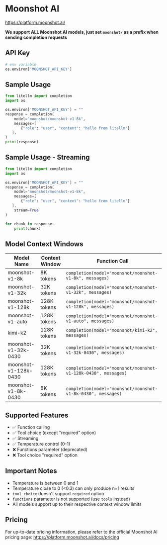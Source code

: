 # Moonshot AI
https://platform.moonshot.ai/

**We support ALL Moonshot AI models, just set `moonshot/` as a prefix when sending completion requests**

## API Key
```python
# env variable
os.environ['MOONSHOT_API_KEY']
```

## Sample Usage
```python
from litellm import completion
import os

os.environ['MOONSHOT_API_KEY'] = ""
response = completion(
    model="moonshot/moonshot-v1-8k", 
    messages=[
       {"role": "user", "content": "hello from litellm"}
   ],
)
print(response)
```

## Sample Usage - Streaming
```python
from litellm import completion
import os

os.environ['MOONSHOT_API_KEY'] = ""
response = completion(
    model="moonshot/moonshot-v1-8k", 
    messages=[
       {"role": "user", "content": "hello from litellm"}
   ],
    stream=True
)

for chunk in response:
    print(chunk)
```

## Model Context Windows

| Model Name | Context Window | Function Call |
|------------|----------------|---------------|
| moonshot-v1-8k | 8K tokens | `completion(model="moonshot/moonshot-v1-8k", messages)` |
| moonshot-v1-32k | 32K tokens | `completion(model="moonshot/moonshot-v1-32k", messages)` |
| moonshot-v1-128k | 128K tokens | `completion(model="moonshot/moonshot-v1-128k", messages)` |
| moonshot-v1-auto | 128K tokens | `completion(model="moonshot/moonshot-v1-auto", messages)` |
| kimi-k2 | 128K tokens | `completion(model="moonshot/kimi-k2", messages)` |
| moonshot-v1-32k-0430 | 32K tokens | `completion(model="moonshot/moonshot-v1-32k-0430", messages)` |
| moonshot-v1-128k-0430 | 128K tokens | `completion(model="moonshot/moonshot-v1-128k-0430", messages)` |
| moonshot-v1-8k-0430 | 8K tokens | `completion(model="moonshot/moonshot-v1-8k-0430", messages)` |

## Supported Features
- ✅ Function calling
- ✅ Tool choice (except "required" option)
- ✅ Streaming
- ✅ Temperature control (0-1)
- ❌ Functions parameter (deprecated)
- ❌ Tool choice "required" option

## Important Notes
- Temperature is between 0 and 1
- Temperature close to 0 (<0.3) can only produce n=1 results
- `tool_choice` doesn't support `required` option
- `functions` parameter is not supported (use `tools` instead)
- All models support up to their respective context window limits

## Pricing
For up-to-date pricing information, please refer to the official Moonshot AI pricing page: https://platform.moonshot.ai/docs/pricing